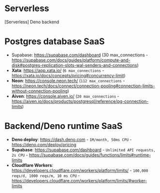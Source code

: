 # Serverless
[Serverless] Deno backend

# Postgres database SaaS
- Supabase: https://supabase.com/dashboard (30 max_connections - https://supabase.com/docs/guides/platform/compute-and-disk#postgres-replication-slots-wal-senders-and-connections)
- **Xata**: https://app.xata.io/ (`6 max_connections` - https://xata.io/docs/concepts/pricing#concurrency-limit)
- **Neon**: https://console.neon.tech/ (`112 max_connections` - https://neon.tech/docs/connect/connection-pooling#connection-limits-without-connection-pooling)
- **Aiven**: https://console.aiven.io/ (`20 max_connections` - https://aiven.io/docs/products/postgresql/reference/pg-connection-limits)

# Backend/Deno runtime SaaS
- **Deno deploy**: https://dash.deno.com - `1M/month, 50ms CPU` - https://deno.com/deploy/pricing
- **Supabase**: https://supabase.com/dashboard - `Unlimited API requests, 2s CPU` - https://supabase.com/docs/guides/functions/limits#runtime-limits
- **Cloudflare Workers**: https://developers.cloudflare.com/workers/platform/limits/ - `100,000 reqs/d, 1000 reqs/m, 10 ms CPU` - https://developers.cloudflare.com/workers/platform/limits/#worker-limits
